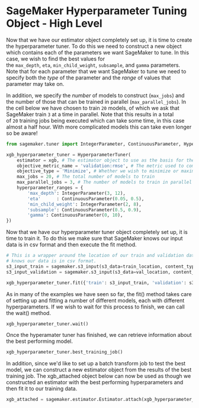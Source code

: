 # SageMaker Hyperparameter Tuning Object - High Level

Now that we have our estimator object completely set up, it is time to create the hyperparameter tuner. To do this we need to construct a new object which contains each of the parameters we want SageMaker to tune. In this case, we wish to find the best values for the `max_depth`, `eta`, `min_child_weight`, `subsample`, and `gamma` parameters. Note that for each parameter that we want SageMaker to tune we need to specify both the *type* of the parameter and the *range* of values that parameter may take on.

In addition, we specify the *number* of models to construct (`max_jobs`) and the number of those that can be trained in parallel (`max_parallel_jobs`). In the cell below we have chosen to train `20` models, of which we ask that SageMaker train `3` at a time in parallel. Note that this results in a total of `20` training jobs being executed which can take some time, in this case almost a half hour. With more complicated models this can take even longer so be aware!

```python
from sagemaker.tuner import IntegerParameter, ContinuousParameter, HyperparameterTuner

xgb_hyperparameter_tuner = HyperparameterTuner(
	estimator = xgb, # The estimator object to use as the basis for the training jobs.
	objective_metric_name = 'validation:rmse', # The metric used to compare trained models.
	objective_type = 'Minimize', # Whether we wish to minimize or maximize the metric.
	max_jobs = 20, # The total number of models to train
	max_parallel_jobs = 3, # The number of models to train in parallel
	hyperparameter_ranges = {
	    'max_depth': IntegerParameter(3, 12),
	    'eta'      : ContinuousParameter(0.05, 0.5),
	    'min_child_weight': IntegerParameter(2, 8),
	    'subsample': ContinuousParameter(0.5, 0.9),
	    'gamma': ContinuousParameter(0, 10),
})
```

Now that we have our hyperparameter tuner object completely set up, it is time to train it. To do this we make sure that SageMaker knows our input data is in csv format and then execute the fit method.

```python
# This is a wrapper around the location of our train and validation data, to make sure that SageMaker
# knows our data is in csv format.
s3_input_train = sagemaker.s3_input(s3_data=train_location, content_type='csv')
s3_input_validation = sagemaker.s3_input(s3_data=val_location, content_type='csv')

xgb_hyperparameter_tuner.fit({'train': s3_input_train, 'validation': s3_input_validation})
```

As in many of the examples we have seen so far, the fit() method takes care of setting up and fitting a number of different models, each with different hyperparameters. If we wish to wait for this process to finish, we can call the wait() method.

```python
xgb_hyperparameter_tuner.wait()
```

Once the hyperamater tuner has finished, we can retrieve information about the best performing model.

```python
xgb_hyperparameter_tuner.best_training_job()
```

In addition, since we'd like to set up a batch transform job to test the best model, we can construct a new estimator object from the results of the best training job. The xgb_attached object below can now be used as though we constructed an estimator with the best performing hyperparameters and then fit it to our training data.

```python
xgb_attached = sagemaker.estimator.Estimator.attach(xgb_hyperparameter_tuner.best_training_job())
```